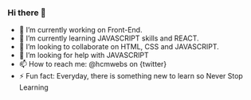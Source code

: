 ### Hi there 👋

- 🔭 I’m currently working on Front-End.
- 🌱 I’m currently learning JAVASCRIPT skills and REACT.
- 👯 I’m looking to collaborate on HTML, CSS and JAVASCRIPT.
- 🤔 I’m looking for help with JAVASCRIPT
- 📫 How to reach me: @hcmwebs on {twitter}
- ⚡ Fun fact: Everyday, there is something new to learn so Never Stop Learning
